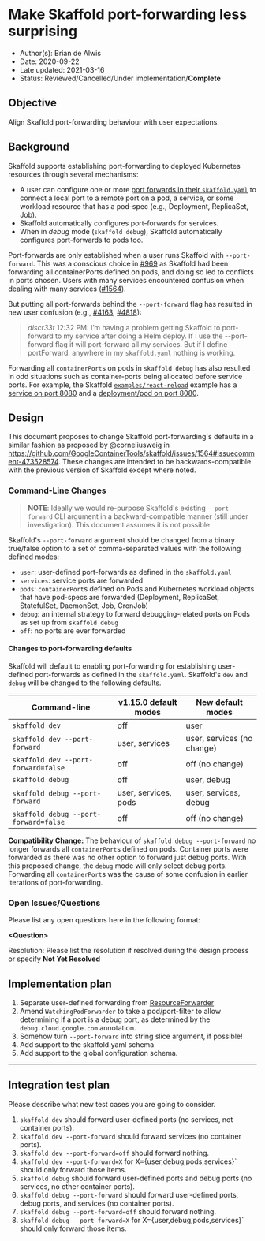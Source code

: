 # Make Skaffold port-forwarding less surprising

* Author(s): Brian de Alwis
* Date: 2020-09-22
* Late updated: 2021-03-16
* Status: Reviewed/Cancelled/Under implementation/**Complete**

## Objective

Align Skaffold port-forwarding behaviour with user expectations.


## Background

Skaffold supports establishing port-forwarding to deployed Kubernetes resources through
several mechanisms:

- A user can configure one or more [port forwards in their `skaffold.yaml`](https://skaffold.dev/docs/references/yaml/#portForward)
  to connect a local port to a remote port on a pod, a service, or some workload resource that
  has a pod-spec (e.g., Deployment, ReplicaSet, Job).
- Skaffold automatically configures port-forwards for services.
- When in _debug_ mode (`skaffold debug`), Skaffold automatically configures port-forwards to pods too.

Port-forwards are only established when a user runs Skaffold with `--port-forward`.  This was a conscious
choice in [#969](https://github.com/GoogleContainerTools/skaffold/issues/969) as Skaffold had been
forwarding all containerPorts defined on pods, and doing so led to conflicts
in ports chosen.  Users with many services encountered confusion when dealing with many services
([#1564](https://github.com/GoogleContainerTools/skaffold/issues/1564)).

But putting all port-forwards behind the `--port-forward` flag has resulted in new user confusion
(e.g., [#4163](https://github.com/GoogleContainerTools/skaffold/issues/4163),
[#4818](https://github.com/GoogleContainerTools/skaffold/issues/4818)):

> *discr33t* 12:32 PM: I’m having a problem getting Skaffold to port-forward to my service after
> doing a Helm deploy. If I use the --port-forward flag it will port-forward all my services. But
> if I define portForward: anywhere in my `skaffold.yaml` nothing is working.

Forwarding all `containerPort`s on pods in `skaffold debug` has also resulted in odd situations
such as container-ports being allocated before service ports.  For example, the Skaffold
[`examples/react-reload`](https://github.com/GoogleContainerTools/skaffold/tree/HEAD/examples/react-reload/) example
has a [service on port 8080](https://github.com/GoogleContainerTools/skaffold/tree/HEAD/examples/react-reload/k8s/deployment.yaml#L7)
and a [deployment/pod on port 8080](https://github.com/GoogleContainerTools/skaffold/blob/master/examples/react-reload/k8s/deployment.yaml#L29).



## Design

This document proposes to change Skaffold port-forwarding's defaults in a similar fashion as proposed
by @corneliusweig in https://github.com/GoogleContainerTools/skaffold/issues/1564#issuecomment-473528574.
These changes are intended to be backwards-compatible with the previous version
of Skaffold except where noted.


### Command-Line Changes

> **NOTE**: Ideally we would re-purpose Skaffold's existing `--port-forward` CLI argument in
> a backward-compatible manner (still under investigation).  This document assumes it is
> not possible.

Skaffold's `--port-forward` argument should be changed from a binary true/false option to
a set of comma-separated values with the following defined modes:

   - `user`: user-defined port-forwards as defined in the `skaffold.yaml`
   - `services`: service ports are forwarded
   - `pods`: `containerPort`s defined on Pods and Kubernetes workload objects that have pod-specs
     are forwarded (Deployment, ReplicaSet, StatefulSet, DaemonSet, Job, CronJob)
   - `debug`: an internal strategy to forward debugging-related ports on Pods as set up
     from `skaffold debug`
   - `off`: no ports are ever forwarded

#### Changes to port-forwarding defaults

Skaffold will default to enabling port-forwarding for establishing user-defined port-forwards
as defined in the `skaffold.yaml`.  Skaffold's `dev` and `debug` will be changed to the following defaults.

Command-line                        | v1.15.0 default modes          | New default modes
----------------------------------- | ---------------- | -------------------
`skaffold dev`                        | off            | user
`skaffold dev --port-forward`         | user, services | user, services (no change)
`skaffold dev --port-forward=false`   | off            | off (no change)
`skaffold debug`                      | off            | user, debug
`skaffold debug --port-forward`       | user, services, pods | user, services, debug
`skaffold debug --port-forward=false` | off            | off (no change)

**Compatibility Change:** The behaviour of `skaffold debug --port-forward` no longer forwards all
`containerPort`s defined on pods.  Container ports were forwarded as there was no other option to forward
just debug ports.  With this proposed change, the `debug` mode will only select debug ports.  Forwarding all
`containerPort`s was the cause of some confusion in earlier iterations of port-forwarding.


### Open Issues/Questions

Please list any open questions here in the following format:

**\<Question\>**

Resolution: Please list the resolution if resolved during the design process or
specify __Not Yet Resolved__


## Implementation plan

1. Separate user-defined forwarding from [ResourceForwarder](https://github.com/GoogleContainerTools/skaffold/blob/master/pkg/skaffold/kubernetes/portforward/resource_forwarder.go)
2. Amend `WatchingPodForwarder` to take a pod/port-filter to allow determining if a port is
   a debug port, as determined by the `debug.cloud.google.com` annotation.
3. Somehow turn `--port-forward` into string slice argument, if possible!
4. Add support to the skaffold.yaml schema
5. Add support to the global configuration schema.

___


## Integration test plan

Please describe what new test cases you are going to consider.

1. `skaffold dev` should forward user-defined ports (no services, not container ports).
2. `skaffold dev --port-forward` should forward services (no container ports).
3. `skaffold dev --port-forward=off` should forward nothing.
4. `skaffold dev --port-forward=X` for X={user,debug,pods,services}` should only forward those items.
5. `skaffold debug` should forward user-defined ports and debug ports (no services, no other container ports).
6. `skaffold debug --port-forward` should forward user-defined ports, debug ports, and services (no container ports).
7. `skaffold debug --port-forward=off` should forward nothing.
8. `skaffold debug --port-forward=X` for X={user,debug,pods,services}` should only forward those items.
